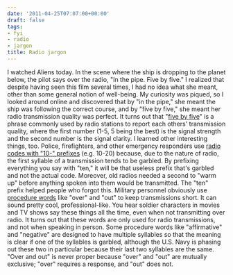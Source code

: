 ```yaml
---
date: '2011-04-25T07:07:00+00:00'
draft: false
tags:
- fyi
- radio
- jargon
title: Radio jargon
---
```


I watched Aliens today. In the scene where the ship is dropping to the planet below, the pilot says over the radio, "In the pipe. Five by five." I realized that despite having seen this film several times, I had no idea what she meant, other than some general notion of well-being. My curiosity was piqued, so I looked around online and discovered that by "in the pipe," she meant the ship was following the correct course, and by "five by five," she meant her radio transmission quality was perfect. It turns out that "[five by five](http://en.wikipedia.org/wiki/Five_by_five)" is a phrase commonly used by radio stations to report each others' transmission quality, where the first number (1-5, 5 being the best) is the signal strength and the second number is the signal clarity. I learned other interesting things, too. Police, firefighters, and other emergency responders use [radio codes with "10-" prefixes](http://en.wikipedia.org/wiki/Ten-code) (e.g. 10-20) because, due to the nature of radio, the first syllable of a transmission tends to be garbled. By prefixing everything you say with "ten," it will be that useless prefix that's garbled and not the actual code. Moreover, old radios needed a second to "warm up" before anything spoken into them would be transmitted. The "ten" prefix helped people who forgot this. Military personnel obviously use [procedure words](http://en.wikipedia.org/wiki/Procedure_word) like "over" and "out" to keep transmissions short. It can sound pretty cool, professional-like. You hear soldier characters in movies and TV shows say these things all the time, even when not transmitting over radio. It turns out that these words are only used for radio transmissions, and not when speaking in person. Some procedure words like "affirmative" and "negative" are designed to have multiple syllables so that the meaning is clear if one of the syllables is garbled, although the U.S. Navy is phasing out these two in particular because their last two syllables are the same. "Over and out" is never proper because "over" and "out" are mutually exclusive; "over" requires a response, and "out" does not.
